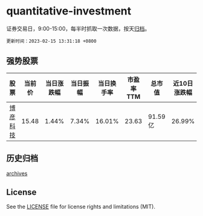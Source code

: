# quantitative-investment

证券交易日，9:00-15:00，每半时抓取一次数据，按天[归档](archives)。

`更新时间：2023-02-15 13:31:18 +0800`

## 强势股票

|股票|当前价|当日涨跌幅|当日振幅|当日换手率|市盈率TTM|总市值|近10日涨跌幅|
|----|----|----|----|----|----|----|----|
|[博彦科技](https://xueqiu.com/S/SZ002649)|15.48|1.44%|7.34%|16.01%|23.63|91.59亿|26.99%|

## 历史归档

[archives](archives)

## License

See the [LICENSE](LICENSE) file for license rights and limitations (MIT).